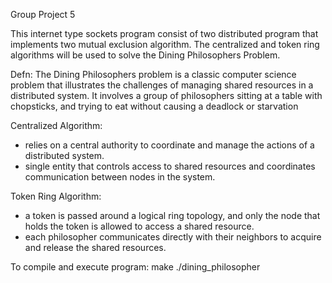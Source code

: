 Group Project 5

This internet type sockets program consist of two distributed program that implements two mutual exclusion algorithm. The centralized and token ring algorithms will be used to solve the Dining Philosophers Problem. 

Defn: The Dining Philosophers problem is a classic computer science problem that illustrates the challenges of managing shared resources in a distributed system. It involves a group of philosophers sitting at a table with chopsticks, and trying to eat without causing a deadlock or starvation 

Centralized Algorithm: 
  - relies on a central authority to coordinate and manage the actions of a distributed system. 
  - single entity that controls access to shared resources and coordinates communication between nodes in the system.

Token Ring Algorithm: 
  - a token is passed around a logical ring topology, and only the node that holds the token is allowed to access a shared resource.
  - each philosopher communicates directly with their neighbors to acquire and release the shared resources.

To compile and execute program: 
  make
  ./dining_philosopher
